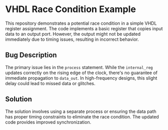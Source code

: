 # VHDL Race Condition Example

This repository demonstrates a potential race condition in a simple VHDL register assignment. The code implements a basic register that copies input data to an output port. However, the output might not be updated immediately due to timing issues, resulting in incorrect behavior.

## Bug Description

The primary issue lies in the `process` statement. While the `internal_reg` updates correctly on the rising edge of the clock, there's no guarantee of immediate propagation to `data_out`.  In high-frequency designs, this slight delay could lead to missed data or glitches.

## Solution

The solution involves using a separate process or ensuring the data path has proper timing constraints to eliminate the race condition. The updated code provides improved synchronization.